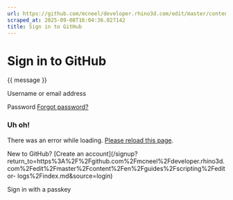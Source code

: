 ```yaml
---
url: https://github.com/mcneel/developer.rhino3d.com/edit/master/content/en/guides/scripting/editor-logs/index.md
scraped_at: 2025-09-08T16:04:36.027142
title: Sign in to GitHub
---
```


# Sign in to GitHub

{{ message }}

Username or email address

Password  [Forgot password?](/password_reset)

###  Uh oh!

There was an error while loading. [Please reload this page]().

New to GitHub? [Create an
account](/signup?return_to=https%3A%2F%2Fgithub.com%2Fmcneel%2Fdeveloper.rhino3d.com%2Fedit%2Fmaster%2Fcontent%2Fen%2Fguides%2Fscripting%2Feditor-
logs%2Findex.md&source=login)

Sign in with a passkey

